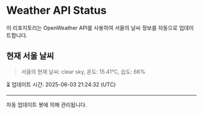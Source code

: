 
# Weather API Status

이 리포지토리는 OpenWeather API를 사용하여 서울의 날씨 정보를 자동으로 업데이트합니다.

## 현재 서울 날씨
> 서울의 현재 날씨: clear sky, 온도: 15.41°C, 습도: 66%

⏳ 업데이트 시간: 2025-06-03 21:24:32 (UTC)

---
자동 업데이트 봇에 의해 관리됩니다.
